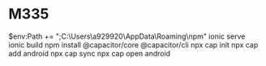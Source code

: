 # M335












$env:Path += ";C:\Users\a929920\AppData\Roaming\npm"
ionic serve  
ionic build
npm install @capacitor/core @capacitor/cli
npx cap init
npx cap add android
npx cap sync
npx cap open android